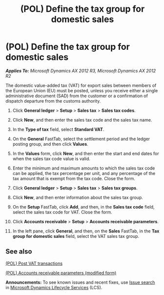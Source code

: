 ﻿---
title: (POL) Define the tax group for domestic sales
TOCTitle: (POL) Define the tax group for domestic sales
ms:assetid: 3034b38a-efbe-461d-b260-6e6bb122f489
ms:mtpsurl: https://technet.microsoft.com/en-us/library/JJ678170(v=AX.60)
ms:contentKeyID: 49386893
ms.date: 04/18/2014
mtps_version: v=AX.60
---

# (POL) Define the tax group for domestic sales 


_**Applies To:** Microsoft Dynamics AX 2012 R3, Microsoft Dynamics AX 2012 R2_

The domestic value-added tax (VAT) for export sales between members of the European Union (EU) must be posted, unless you receive either a single administrative document (SAD) from the customer or a confirmation of dispatch departure from the customs authority.

1.  Click **General ledger** \> **Setup** \> **Sales tax** \> **Sales tax codes**.

2.  Click **New**, and then enter the sales tax code and the sales tax name.

3.  In the **Type of tax** field, select **Standard VAT**.

4.  On the **General** FastTab, select the settlement period and the ledger posting group, and then click **Values**.

5.  In the **Values** form, click **New**, and then enter the start and end dates for when the sales tax code value is valid.

6.  Enter the minimum and maximum amounts to which the sales tax code can be applied, the tax percentage per unit, and any percentage of the tax amount that is exempt from the tax code. Close the form.

7.  Click **General ledger** \> **Setup** \> **Sales tax** \> **Sales tax groups**.

8.  Click **New**, and then enter information about the sales tax group.

9.  On the **Setup** FastTab, click **Add**, and then, in the **Sales tax code** field, select the sales tax code for VAT. Close the form.

10. Click **Accounts receivable** \> **Setup** \> **Accounts receivable parameters**.

11. In the left pane, click **General**, and then, on the **Sales** FastTab, in the **Tax group for domestic sales** field, select the VAT sales tax group.

## See also

[(POL) Post VAT transactions](pol-post-vat-transactions.md)

[(POL) Accounts receivable parameters (modified form)](https://technet.microsoft.com/en-us/library/jj678183\(v=ax.60\))

  
**Announcements:** To see known issues and recent fixes, use [Issue search](http://go.microsoft.com/fwlink/?linkid=389258) in [Microsoft Dynamics Lifecycle Services](http://go.microsoft.com/fwlink/?linkid=306505) (LCS).

